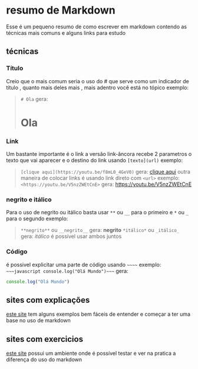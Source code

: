 
# resumo de Markdown

Esse é um pequeno resumo de como escrever em markdown contendo as técnicas mais comuns e alguns links para estudo
## técnicas
### Título
Creio que o mais comum seria o uso do # que serve como um indicador de título , quanto mais deles mais , mais adentro você está no tópico 
exemplo:
> `# Ola` gera:  
> # Ola
### Link
Um bastante importante é o link 
a versão link-âncora recebe 2 parametros o texto que vai aparecer e o destino do link usando `[texto](url)`
exemplo:
> `[clique aqui](https://youtu.be/f8mL0_4GeV0)` gera:
> [clique aqui](https://youtu.be/f8mL0_4GeV0)
outra maneira de colocar links é usando link direto com `<url>`
exemplo:
> `<https://youtu.be/V5nzZWEtCnE>` gera:
> <https://youtu.be/V5nzZWEtCnE>
### negrito e itálico
Para o uso de negrito ou itálico basta usar `**` ou `__` para o primeiro e `*` ou `_` para o segundo
exemplo:
> `**negrito**` ou `__negrito__` gera:
> **negrito**
> `*itálico*` ou `_itálico_` gera:
> *itálico*
é possível usar ambos juntos
### Código
é possivel explicitar uma parte de código usando `~~~~`
exemplo:
`~~~javascript
console.log("Olá Mundo")~~~` 
gera:
~~~javascript
console.log("Olá Mundo")
~~~
## sites com explicações 
[este site](https://docs.pipz.com/central-de-ajuda/learning-center/guia-basico-de-markdown#open) tem alguns exemplos bem fáceis de entender e começar a ter uma base no uso de markdown
## sites com exercicios
[este site](https://www.markdowntutorial.com/) possui um ambiente onde é possível testar e ver na pratica a diferença do uso do markdown


